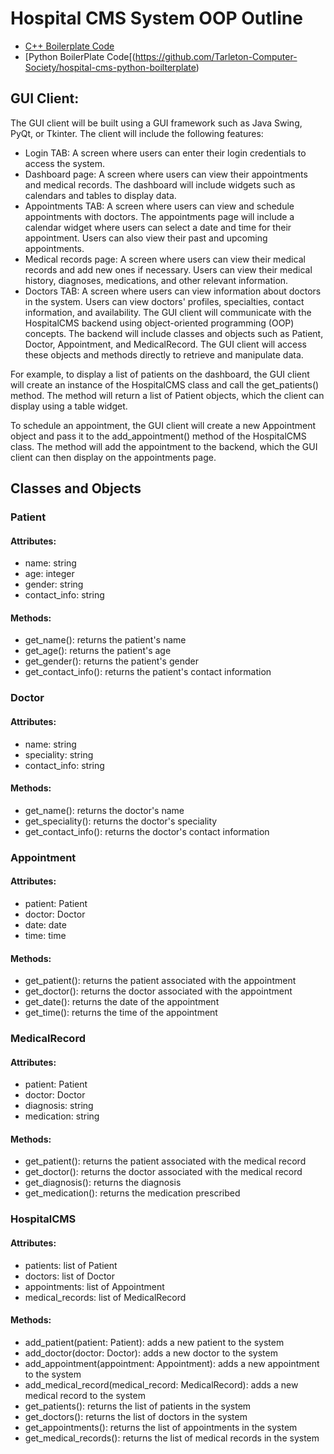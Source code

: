 

# Hospital CMS System OOP Outline
- [C++ Boilerplate Code](https://github.com/Tarleton-Computer-Society/hospital-cms-cpp-boilerplate)
- [Python BoilerPlate Code[(https://github.com/Tarleton-Computer-Society/hospital-cms-python-boilterplate)
## GUI Client:
The GUI client will be built using a GUI framework such as Java Swing, PyQt, or Tkinter. The client will include the following features:

- Login TAB: A screen where users can enter their login credentials to access the system.
- Dashboard page: A screen where users can view their appointments and medical records. The dashboard will include widgets such as calendars and tables to display data.
- Appointments TAB: A screen where users can view and schedule appointments with doctors. The appointments page will include a calendar widget where users can select a date and time for their appointment. Users can also view their past and upcoming appointments.
- Medical records page: A screen where users can view their medical records and add new ones if necessary. Users can view their medical history, diagnoses, medications, and other relevant information.
- Doctors TAB: A screen where users can view information about doctors in the system. Users can view doctors' profiles, specialties, contact information, and availability.
The GUI client will communicate with the HospitalCMS backend using object-oriented programming (OOP) concepts. The backend will include classes and objects such as Patient, Doctor, Appointment, and MedicalRecord. The GUI client will access these objects and methods directly to retrieve and manipulate data.

For example, to display a list of patients on the dashboard, the GUI client will create an instance of the HospitalCMS class and call the get_patients() method. The method will return a list of Patient objects, which the client can display using a table widget.

To schedule an appointment, the GUI client will create a new Appointment object and pass it to the add_appointment() method of the HospitalCMS class. The method will add the appointment to the backend, which the GUI client can then display on the appointments page.
## Classes and Objects
### Patient
#### Attributes:
- name: string
- age: integer
- gender: string
- contact_info: string
#### Methods:
- get_name(): returns the patient's name
- get_age(): returns the patient's age
- get_gender(): returns the patient's gender
- get_contact_info(): returns the patient's contact information


### Doctor
#### Attributes:
- name: string
- speciality: string
- contact_info: string
#### Methods:
- get_name(): returns the doctor's name
- get_speciality(): returns the doctor's speciality
- get_contact_info(): returns the doctor's contact information

### Appointment
#### Attributes:
- patient: Patient
- doctor: Doctor
- date: date
- time: time
#### Methods:
- get_patient(): returns the patient associated with the appointment
- get_doctor(): returns the doctor associated with the appointment
- get_date(): returns the date of the appointment
- get_time(): returns the time of the appointment


### MedicalRecord
#### Attributes:
- patient: Patient
- doctor: Doctor
- diagnosis: string
- medication: string
#### Methods:
- get_patient(): returns the patient associated with the medical record
- get_doctor(): returns the doctor associated with the medical record
- get_diagnosis(): returns the diagnosis
- get_medication(): returns the medication prescribed

### HospitalCMS
#### Attributes:
- patients: list of Patient
- doctors: list of Doctor
- appointments: list of Appointment
- medical_records: list of MedicalRecord
#### Methods:
- add_patient(patient: Patient): adds a new patient to the system
- add_doctor(doctor: Doctor): adds a new doctor to the system
- add_appointment(appointment: Appointment): adds a new appointment to the system
- add_medical_record(medical_record: MedicalRecord): adds a new medical record to the system
- get_patients(): returns the list of patients in the system
- get_doctors(): returns the list of doctors in the system
- get_appointments(): returns the list of appointments in the system
- get_medical_records(): returns the list of medical records in the system
